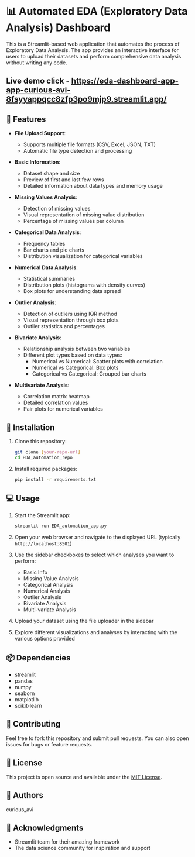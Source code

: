 # 📊 Automated EDA (Exploratory Data Analysis) Dashboard

This is a Streamlit-based web application that automates the process of Exploratory Data Analysis. The app provides an interactive interface for users to upload their datasets and perform comprehensive data analysis without writing any code.

## Live demo click - https://eda-dashboard-app-app-curious-avi-8fsyyappqcc8zfp3po9mjp9.streamlit.app/

## 🌟 Features

- **File Upload Support**: 
  - Supports multiple file formats (CSV, Excel, JSON, TXT)
  - Automatic file type detection and processing

- **Basic Information**:
  - Dataset shape and size
  - Preview of first and last few rows
  - Detailed information about data types and memory usage

- **Missing Values Analysis**:
  - Detection of missing values
  - Visual representation of missing value distribution
  - Percentage of missing values per column

- **Categorical Data Analysis**:
  - Frequency tables
  - Bar charts and pie charts
  - Distribution visualization for categorical variables

- **Numerical Data Analysis**:
  - Statistical summaries
  - Distribution plots (histograms with density curves)
  - Box plots for understanding data spread

- **Outlier Analysis**:
  - Detection of outliers using IQR method
  - Visual representation through box plots
  - Outlier statistics and percentages

- **Bivariate Analysis**:
  - Relationship analysis between two variables
  - Different plot types based on data types:
    - Numerical vs Numerical: Scatter plots with correlation
    - Numerical vs Categorical: Box plots
    - Categorical vs Categorical: Grouped bar charts

- **Multivariate Analysis**:
  - Correlation matrix heatmap
  - Detailed correlation values
  - Pair plots for numerical variables

## 🚀 Installation

1. Clone this repository:
   ```bash
   git clone [your-repo-url]
   cd EDA_automation_repo
   ```

2. Install required packages:
   ```bash
   pip install -r requirements.txt
   ```

## 💻 Usage

1. Start the Streamlit app:
   ```bash
   streamlit run EDA_automation_app.py
   ```

2. Open your web browser and navigate to the displayed URL (typically `http://localhost:8501`)

3. Use the sidebar checkboxes to select which analyses you want to perform:
   - Basic Info
   - Missing Value Analysis
   - Categorical Analysis
   - Numerical Analysis
   - Outlier Analysis
   - Bivariate Analysis
   - Multi-variate Analysis

4. Upload your dataset using the file uploader in the sidebar

5. Explore different visualizations and analyses by interacting with the various options provided

## 📦 Dependencies

- streamlit
- pandas
- numpy
- seaborn
- matplotlib
- scikit-learn

## 🤝 Contributing

Feel free to fork this repository and submit pull requests. You can also open issues for bugs or feature requests.

## 📝 License

This project is open source and available under the [MIT License](LICENSE).

## 👥 Authors

curious_avi

## 🙏 Acknowledgments

- Streamlit team for their amazing framework
- The data science community for inspiration and support
